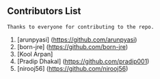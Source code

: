 ## Contributors List
	Thanks to everyone for contributing to the repo.
1. [arunpyasi] (https://github.com/arunpyasi)
2. [born-jre] (https://github.com/born-jre)
3. [Kool Arpan]
4. [Pradip Dhakal] (https://github.com/pradip001)
5. [nirooj56] (https://github.com/nirooj56)
